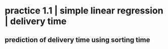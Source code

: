 # practice 1.1 | simple linear regression | delivery time
## prediction of delivery time using sorting time
